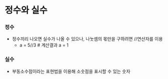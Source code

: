 # 정수와 실수

### 정수
- 정수끼리 나오면 실수가 나올 수 있으나, 나눗셈의 몫만을 구하려면 //연산자를 이용
    - a = 5//3 # 계산결과 a = 1

### 실수
- 부동소수점이라는 표현법을 이용해 소숫점을 표시할 수 있는 숫자